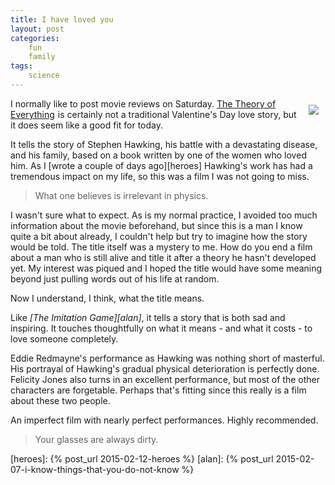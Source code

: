 ```yaml
---
title: I have loved you
layout: post
categories:
    fun
    family
tags:
    science
---
```

 
 <div style="float:right;padding:10px;">
<a href="http://www.amazon.com/gp/product/B00SNEGFNG/ref=as_li_tl?ie=UTF8&camp=1789&creative=390957&creativeASIN=B00SNEGFNG&linkCode=as2&tag=weifyoasme-20&linkId=72LVZEGXQTMJIREO"><img border="0" src="http://ws-na.amazon-adsystem.com/widgets/q?_encoding=UTF8&ASIN=B00SNEGFNG&Format=_SL110_&ID=AsinImage&MarketPlace=US&ServiceVersion=20070822&WS=1&tag=weifyoasme-20" ></a><img src="http://ir-na.amazon-adsystem.com/e/ir?t=weifyoasme-20&l=as2&o=1&a=B00SNEGFNG" width="1" height="1" border="0" alt="" style="border:none !important; margin:0px !important;" />
</div>

I normally like to post movie reviews on Saturday. <a href="http://www.amazon.com/gp/product/B00SNEGFNG/ref=as_li_tl?ie=UTF8&camp=1789&creative=390957&creativeASIN=B00SNEGFNG&linkCode=as2&tag=weifyoasme-20&linkId=72LVZEGXQTMJIREO">The Theory of Everything</a><img src="http://ir-na.amazon-adsystem.com/e/ir?t=weifyoasme-20&l=as2&o=1&a=B00SNEGFNG" width="1" height="1" border="0" alt="" style="border:none !important; margin:0px !important;" /> is certainly not a traditional Valentine's Day love story, but it does seem like a good fit for today.

It tells the story of Stephen Hawking, his battle with a devastating disease, and his family, based on a book written by one of the women who loved him. As I [wrote a couple of days ago][heroes] Hawking's work has had a tremendous impact on my life, so this was a film I was not going to miss.

<blockquote>What one believes is irrelevant in physics.</blockquote>

I wasn't sure what to expect. As is my normal practice, I avoided too much information about the movie beforehand, but since this is a man I know quite a bit about already, I couldn't help but try to imagine how the story would be told. The title itself was a mystery to me. How do you end a film about a man who is still alive and title it after a theory he hasn't developed yet. My interest was piqued and I hoped the title would have some meaning beyond just pulling words out of his life at random.

Now I understand, I think, what the title means.

Like <em>[The Imitation Game][alan]</em>, it tells a story that is both sad and inspiring. It touches thoughtfully on what it means - and what it costs - to love someone completely.

Eddie Redmayne's performance as Hawking was nothing short of masterful. His portrayal of Hawking's gradual physical deterioration is perfectly done. Felicity Jones also turns in an excellent performance, but most of the other characters are forgetable. Perhaps that's fitting since this really is a film about these two people.

An imperfect film with nearly perfect performances. Highly recommended.

<blockquote>Your glasses are always dirty.</blockquote>

[heroes]: {% post_url 2015-02-12-heroes %}
[alan]: {% post_url 2015-02-07-i-know-things-that-you-do-not-know %}


